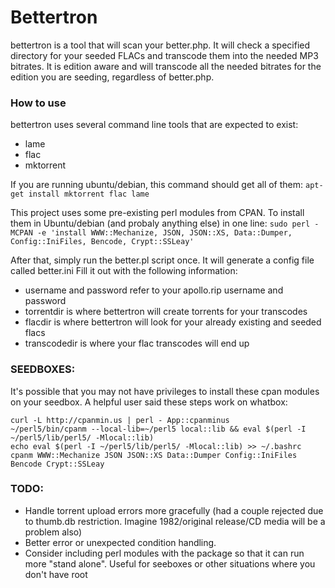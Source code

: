 # Bettertron

bettertron is a tool that will scan your better.php. It will check a specified directory for your seeded FLACs and transcode them into the needed MP3 bitrates. It is edition aware and will transcode all the needed bitrates for the edition you are seeding, regardless of better.php.

### How to use

bettertron uses several command line tools that are expected to exist:

* lame
* flac
* mktorrent

If you are running ubuntu/debian, this command should get all of them:
`apt-get install mktorrent flac lame`

This project uses some pre-existing perl modules from CPAN. To install them in Ubuntu/debian (and probaly anything else) in one line:
`sudo perl -MCPAN -e 'install WWW::Mechanize, JSON, JSON::XS, Data::Dumper, Config::IniFiles, Bencode, Crypt::SSLeay'`

After that, simply run the better.pl script once. It will generate a config file called better.ini
Fill it out with the following information:
* username and password refer to your apollo.rip username and password
* torrentdir is where bettertron will create torrents for your transcodes
* flacdir is where bettertron will look for your already existing and seeded flacs
* transcodedir is where your flac transcodes will end up


### SEEDBOXES:

It's possible that you may not have privileges to install these cpan modules on your seedbox. A helpful user said these steps work on whatbox:

```
curl -L http://cpanmin.us | perl - App::cpanminus
~/perl5/bin/cpanm --local-lib=~/perl5 local::lib && eval $(perl -I ~/perl5/lib/perl5/ -Mlocal::lib)
echo eval $(perl -I ~/perl5/lib/perl5/ -Mlocal::lib) >> ~/.bashrc
cpanm WWW::Mechanize JSON JSON::XS Data::Dumper Config::IniFiles Bencode Crypt::SSLeay
```

### TODO:

* Handle torrent upload errors more gracefully (had a couple rejected due to thumb.db restriction. Imagine 1982/original release/CD media will be a problem also)
* Better error or unexpected condition handling.
* Consider including perl modules with the package so that it can run more "stand alone". Useful for seeboxes or other situations where you don't have root
